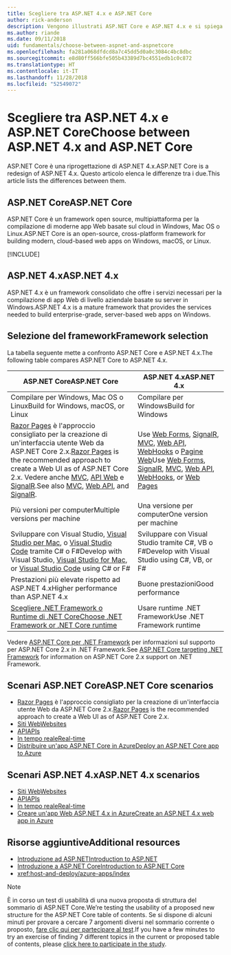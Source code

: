 ```yaml
---
title: Scegliere tra ASP.NET 4.x e ASP.NET Core
author: rick-anderson
description: Vengono illustrati ASP.NET Core e ASP.NET 4.x e si spiega come scegliere tra le due soluzioni.
ms.author: riande
ms.date: 09/11/2018
uid: fundamentals/choose-between-aspnet-and-aspnetcore
ms.openlocfilehash: fa281a068dfdcd8a7c45dd5d0a0c3084c4bc8dbc
ms.sourcegitcommit: e8d80ff566bfe505b43389d7bc4551edb1c0c872
ms.translationtype: HT
ms.contentlocale: it-IT
ms.lasthandoff: 11/28/2018
ms.locfileid: "52549072"
---
```

# <a name="choose-between-aspnet-4x-and-aspnet-core"></a><span data-ttu-id="ac7ab-103">Scegliere tra ASP.NET 4.x e ASP.NET Core</span><span class="sxs-lookup"><span data-stu-id="ac7ab-103">Choose between ASP.NET 4.x and ASP.NET Core</span></span>

<span data-ttu-id="ac7ab-104">ASP.NET Core è una riprogettazione di ASP.NET 4.x.</span><span class="sxs-lookup"><span data-stu-id="ac7ab-104">ASP.NET Core is a redesign of ASP.NET 4.x.</span></span> <span data-ttu-id="ac7ab-105">Questo articolo elenca le differenze tra i due.</span><span class="sxs-lookup"><span data-stu-id="ac7ab-105">This article lists the differences between them.</span></span>

## <a name="aspnet-core"></a><span data-ttu-id="ac7ab-106">ASP.NET Core</span><span class="sxs-lookup"><span data-stu-id="ac7ab-106">ASP.NET Core</span></span>

<span data-ttu-id="ac7ab-107">ASP.NET Core è un framework open source, multipiattaforma per la compilazione di moderne app Web basate sul cloud in Windows, Mac OS o Linux.</span><span class="sxs-lookup"><span data-stu-id="ac7ab-107">ASP.NET Core is an open-source, cross-platform framework for building modern, cloud-based web apps on Windows, macOS, or Linux.</span></span>

[!INCLUDE[](~/includes/benefits.md)]

## <a name="aspnet-4x"></a><span data-ttu-id="ac7ab-108">ASP.NET 4.x</span><span class="sxs-lookup"><span data-stu-id="ac7ab-108">ASP.NET 4.x</span></span>

<span data-ttu-id="ac7ab-109">ASP.NET 4.x è un framework consolidato che offre i servizi necessari per la compilazione di app Web di livello aziendale basate su server in Windows.</span><span class="sxs-lookup"><span data-stu-id="ac7ab-109">ASP.NET 4.x is a mature framework that provides the services needed to build enterprise-grade, server-based web apps on Windows.</span></span>

## <a name="framework-selection"></a><span data-ttu-id="ac7ab-110">Selezione del framework</span><span class="sxs-lookup"><span data-stu-id="ac7ab-110">Framework selection</span></span>

<span data-ttu-id="ac7ab-111">La tabella seguente mette a confronto ASP.NET Core e ASP.NET 4.x.</span><span class="sxs-lookup"><span data-stu-id="ac7ab-111">The following table compares ASP.NET Core to ASP.NET 4.x.</span></span>

| <span data-ttu-id="ac7ab-112">ASP.NET Core</span><span class="sxs-lookup"><span data-stu-id="ac7ab-112">ASP.NET Core</span></span> | <span data-ttu-id="ac7ab-113">ASP.NET 4.x</span><span class="sxs-lookup"><span data-stu-id="ac7ab-113">ASP.NET 4.x</span></span> |
|---|---|
|<span data-ttu-id="ac7ab-114">Compilare per Windows, Mac OS o Linux</span><span class="sxs-lookup"><span data-stu-id="ac7ab-114">Build for Windows, macOS, or Linux</span></span>|<span data-ttu-id="ac7ab-115">Compilare per Windows</span><span class="sxs-lookup"><span data-stu-id="ac7ab-115">Build for Windows</span></span>|
|<span data-ttu-id="ac7ab-116">[Razor Pages](xref:razor-pages/index) è l'approccio consigliato per la creazione di un'interfaccia utente Web da ASP.NET Core 2.x.</span><span class="sxs-lookup"><span data-stu-id="ac7ab-116">[Razor Pages](xref:razor-pages/index) is the recommended approach to create a Web UI as of ASP.NET Core 2.x.</span></span> <span data-ttu-id="ac7ab-117">Vedere anche [MVC](xref:mvc/overview), [API Web](xref:tutorials/first-web-api) e [SignalR](xref:signalr/introduction).</span><span class="sxs-lookup"><span data-stu-id="ac7ab-117">See also [MVC](xref:mvc/overview), [Web API](xref:tutorials/first-web-api), and [SignalR](xref:signalr/introduction).</span></span>|<span data-ttu-id="ac7ab-118">Use [Web Forms](/aspnet/web-forms), [SignalR](/aspnet/signalr), [MVC](/aspnet/mvc), [Web API](/aspnet/web-api/), [WebHooks](/aspnet/webhooks/) o [Pagine Web](/aspnet/web-pages)</span><span class="sxs-lookup"><span data-stu-id="ac7ab-118">Use [Web Forms](/aspnet/web-forms), [SignalR](/aspnet/signalr), [MVC](/aspnet/mvc), [Web API](/aspnet/web-api/), [WebHooks](/aspnet/webhooks/), or [Web Pages](/aspnet/web-pages)</span></span>|
|<span data-ttu-id="ac7ab-119">Più versioni per computer</span><span class="sxs-lookup"><span data-stu-id="ac7ab-119">Multiple versions per machine</span></span>|<span data-ttu-id="ac7ab-120">Una versione per computer</span><span class="sxs-lookup"><span data-stu-id="ac7ab-120">One version per machine</span></span>|
|<span data-ttu-id="ac7ab-121">Sviluppare con Visual Studio, [Visual Studio per Mac](https://www.visualstudio.com/vs/visual-studio-mac/), o [Visual Studio Code](https://code.visualstudio.com/) tramite C# o F#</span><span class="sxs-lookup"><span data-stu-id="ac7ab-121">Develop with Visual Studio, [Visual Studio for Mac](https://www.visualstudio.com/vs/visual-studio-mac/), or [Visual Studio Code](https://code.visualstudio.com/) using C# or F#</span></span>|<span data-ttu-id="ac7ab-122">Sviluppare con Visual Studio tramite C#, VB o F#</span><span class="sxs-lookup"><span data-stu-id="ac7ab-122">Develop with Visual Studio using C#, VB, or F#</span></span>|
|<span data-ttu-id="ac7ab-123">Prestazioni più elevate rispetto ad ASP.NET 4.x</span><span class="sxs-lookup"><span data-stu-id="ac7ab-123">Higher performance than ASP.NET 4.x</span></span>|<span data-ttu-id="ac7ab-124">Buone prestazioni</span><span class="sxs-lookup"><span data-stu-id="ac7ab-124">Good performance</span></span>|
|[<span data-ttu-id="ac7ab-125">Scegliere .NET Framework o Runtime di .NET Core</span><span class="sxs-lookup"><span data-stu-id="ac7ab-125">Choose .NET Framework or .NET Core runtime</span></span>](/dotnet/articles/standard/choosing-core-framework-server)|<span data-ttu-id="ac7ab-126">Usare runtime .NET Framework</span><span class="sxs-lookup"><span data-stu-id="ac7ab-126">Use .NET Framework runtime</span></span>|

<span data-ttu-id="ac7ab-127">Vedere [ASP.NET Core per .NET Framework](xref:index#target-framework) per informazioni sul supporto per ASP.NET Core 2.x in .NET Framework.</span><span class="sxs-lookup"><span data-stu-id="ac7ab-127">See [ASP.NET Core targeting .NET Framework](xref:index#target-framework) for information on ASP.NET Core 2.x support on .NET Framework.</span></span>

## <a name="aspnet-core-scenarios"></a><span data-ttu-id="ac7ab-128">Scenari ASP.NET Core</span><span class="sxs-lookup"><span data-stu-id="ac7ab-128">ASP.NET Core scenarios</span></span>

* <span data-ttu-id="ac7ab-129">[Razor Pages](xref:razor-pages/index) è l'approccio consigliato per la creazione di un'interfaccia utente Web da ASP.NET Core 2.x.</span><span class="sxs-lookup"><span data-stu-id="ac7ab-129">[Razor Pages](xref:razor-pages/index) is the recommended approach to create a Web UI as of ASP.NET Core 2.x.</span></span>
* [<span data-ttu-id="ac7ab-130">Siti Web</span><span class="sxs-lookup"><span data-stu-id="ac7ab-130">Websites</span></span>](xref:tutorials/first-mvc-app/index)
* [<span data-ttu-id="ac7ab-131">API</span><span class="sxs-lookup"><span data-stu-id="ac7ab-131">APIs</span></span>](xref:tutorials/first-web-api)
* [<span data-ttu-id="ac7ab-132">In tempo reale</span><span class="sxs-lookup"><span data-stu-id="ac7ab-132">Real-time</span></span>](xref:signalr/index)
* [<span data-ttu-id="ac7ab-133">Distribuire un'app ASP.NET Core in Azure</span><span class="sxs-lookup"><span data-stu-id="ac7ab-133">Deploy an ASP.NET Core app to Azure</span></span>](/azure/app-service/app-service-web-get-started-dotnet)

## <a name="aspnet-4x-scenarios"></a><span data-ttu-id="ac7ab-134">Scenari ASP.NET 4.x</span><span class="sxs-lookup"><span data-stu-id="ac7ab-134">ASP.NET 4.x scenarios</span></span>

* [<span data-ttu-id="ac7ab-135">Siti Web</span><span class="sxs-lookup"><span data-stu-id="ac7ab-135">Websites</span></span>](/aspnet/mvc)
* [<span data-ttu-id="ac7ab-136">API</span><span class="sxs-lookup"><span data-stu-id="ac7ab-136">APIs</span></span>](/aspnet/web-api)
* [<span data-ttu-id="ac7ab-137">In tempo reale</span><span class="sxs-lookup"><span data-stu-id="ac7ab-137">Real-time</span></span>](/aspnet/signalr)
* [<span data-ttu-id="ac7ab-138">Creare un'app Web ASP.NET 4.x in Azure</span><span class="sxs-lookup"><span data-stu-id="ac7ab-138">Create an ASP.NET 4.x web app in Azure</span></span>](/azure/app-service/app-service-web-get-started-dotnet-framework)

## <a name="additional-resources"></a><span data-ttu-id="ac7ab-139">Risorse aggiuntive</span><span class="sxs-lookup"><span data-stu-id="ac7ab-139">Additional resources</span></span>

* [<span data-ttu-id="ac7ab-140">Introduzione ad ASP.NET</span><span class="sxs-lookup"><span data-stu-id="ac7ab-140">Introduction to ASP.NET</span></span>](/aspnet/overview)
* [<span data-ttu-id="ac7ab-141">Introduzione a ASP.NET Core</span><span class="sxs-lookup"><span data-stu-id="ac7ab-141">Introduction to ASP.NET Core</span></span>](xref:index)
* <xref:host-and-deploy/azure-apps/index>

> [!NOTE]
> <span data-ttu-id="ac7ab-142">È in corso un test di usabilità di una nuova proposta di struttura del sommario di ASP.NET Core.</span><span class="sxs-lookup"><span data-stu-id="ac7ab-142">We’re testing the usability of a proposed new structure for the ASP.NET Core table of contents.</span></span>  <span data-ttu-id="ac7ab-143">Se si dispone di alcuni minuti per provare a cercare 7 argomenti diversi nel sommario corrente o proposto, [fare clic qui per partecipare al test](https://dpk4xbh5.optimalworkshop.com/treejack/rps16hd5).</span><span class="sxs-lookup"><span data-stu-id="ac7ab-143">If you have a few minutes to try an exercise of finding 7 different topics in the current or proposed table of contents, please [click here to participate in the study](https://dpk4xbh5.optimalworkshop.com/treejack/rps16hd5).</span></span>
